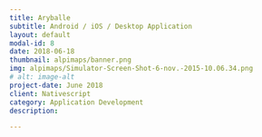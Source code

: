 ```yaml
---
title: Aryballe
subtitle: Android / iOS / Desktop Application
layout: default
modal-id: 8
date: 2018-06-18
thumbnail: alpimaps/banner.png
img: alpimaps/Simulator-Screen-Shot-6-nov.-2015-10.06.34.png
# alt: image-alt
project-date: June 2018
client: Nativescript
category: Application Development
description:  

---
```

